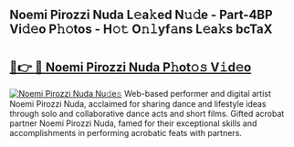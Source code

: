 ## Noemi Pirozzi Nuda L𝚎a𝚔ed N𝚞𝚍e - Part-4BP Vi𝚍𝚎o P𝚑𝚘tos - H𝚘𝚝 O𝚗𝚕yf𝚊ns L𝚎a𝚔s bcTaX

# <h2><a href="http://kf1fqq.oniu.top/?m=Noemi+Pirozzi+Nuda">🔗👉 🔴 Noemi Pirozzi Nuda P𝚑ot𝚘𝚜 V𝚒d𝚎o</a></h2>

[![Noemi Pirozzi Nuda Nu𝚍e𝚜](https://i.imgur.com/0qMVB7G.gif)](http://kf1fqq.oniu.top/?m=Noemi+Pirozzi+Nuda)
Web-based performer and digital artist Noemi Pirozzi Nuda, acclaimed for sharing dance and lifestyle ideas through solo and collaborative dance acts and short films. Gifted acrobat partner Noemi Pirozzi Nuda, famed for their exceptional skills and accomplishments in performing acrobatic feats with partners.  
